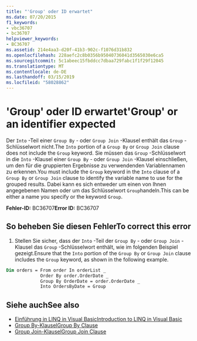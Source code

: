 ```yaml
---
title: "'Group' oder ID erwartet"
ms.date: 07/20/2015
f1_keywords:
- vbc36707
- bc36707
helpviewer_keywords:
- BC36707
ms.assetid: 214e4aa3-d20f-41b3-902c-f1076d31b832
ms.openlocfilehash: 228aefc2c8b0356b95040736041d3565030e6ca5
ms.sourcegitcommit: 5c1abeec15fbddcc7dbaa729fabc1f1f29f12045
ms.translationtype: MT
ms.contentlocale: de-DE
ms.lasthandoff: 03/15/2019
ms.locfileid: "58028862"
---
```

# <a name="group-or-an-identifier-expected"></a><span data-ttu-id="8e050-102">'Group' oder ID erwartet</span><span class="sxs-lookup"><span data-stu-id="8e050-102">'Group' or an identifier expected</span></span>
<span data-ttu-id="8e050-103">Der `Into` -Teil einer `Group By` - oder `Group Join` -Klausel enthält das `Group` -Schlüsselwort nicht.</span><span class="sxs-lookup"><span data-stu-id="8e050-103">The `Into` portion of a `Group By` or `Group Join` clause does not include the `Group` keyword.</span></span> <span data-ttu-id="8e050-104">Sie müssen das `Group` -Schlüsselwort in die `Into` -Klausel einer `Group By` - oder `Group Join` -Klausel einschließen, um den für die gruppierten Ergebnisse zu verwendenden Variablennamen zu erkennen.</span><span class="sxs-lookup"><span data-stu-id="8e050-104">You must include the `Group` keyword in the `Into` clause of a `Group By` or `Group Join` clause to identify the variable name to use for the grouped results.</span></span> <span data-ttu-id="8e050-105">Dabei kann es sich entweder um einen von Ihnen angegebenen Namen oder um das Schlüsselwort `Group`handeln.</span><span class="sxs-lookup"><span data-stu-id="8e050-105">This can be either a name you specify or the keyword `Group`.</span></span>  
  
 <span data-ttu-id="8e050-106">**Fehler-ID:** BC36707</span><span class="sxs-lookup"><span data-stu-id="8e050-106">**Error ID:** BC36707</span></span>  
  
## <a name="to-correct-this-error"></a><span data-ttu-id="8e050-107">So beheben Sie diesen Fehler</span><span class="sxs-lookup"><span data-stu-id="8e050-107">To correct this error</span></span>  
  
1.  <span data-ttu-id="8e050-108">Stellen Sie sicher, dass der `Into` -Teil der `Group By` - oder `Group Join` -Klausel das `Group` -Schlüsselwort enthält, wie im folgenden Beispiel gezeigt.</span><span class="sxs-lookup"><span data-stu-id="8e050-108">Ensure that the `Into` portion of the `Group By` or `Group Join` clause includes the `Group` keyword, as shown in the following example.</span></span>  
  
```vb  
Dim orders = From order In orderList _  
             Order By order.OrderDate _  
             Group By OrderDate = order.OrderDate _  
             Into OrdersByDate = Group  
```  
  
## <a name="see-also"></a><span data-ttu-id="8e050-109">Siehe auch</span><span class="sxs-lookup"><span data-stu-id="8e050-109">See also</span></span>

- [<span data-ttu-id="8e050-110">Einführung in LINQ in Visual Basic</span><span class="sxs-lookup"><span data-stu-id="8e050-110">Introduction to LINQ in Visual Basic</span></span>](../../visual-basic/programming-guide/language-features/linq/introduction-to-linq.md)
- [<span data-ttu-id="8e050-111">Group By-Klausel</span><span class="sxs-lookup"><span data-stu-id="8e050-111">Group By Clause</span></span>](../../visual-basic/language-reference/queries/group-by-clause.md)
- [<span data-ttu-id="8e050-112">Group Join-Klausel</span><span class="sxs-lookup"><span data-stu-id="8e050-112">Group Join Clause</span></span>](../../visual-basic/language-reference/queries/group-join-clause.md)
